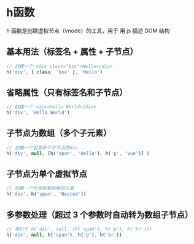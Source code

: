 # h函数
h 函数是创建虚拟节点（vnode）的工具，用于 用 js 描述 DOM 结构

## 基本用法（标签名 + 属性 + 子节点）
```ts
// 创建一个 <div class="box">Hello</div>
h('div', { class: 'box' }, 'Hello')
```

## 省略属性（只有标签名和子节点）
```ts
// 创建一个 <div>Hello World</div>
h('div', 'Hello World')
```

## 子节点为数组（多个子元素）
```ts
// 创建一个包含多个子节点的div
h('div', null, [h('span', 'Hello'), h('p', 'Vue')] )
```

## 子节点为单个虚拟节点
```ts
// 创建一个包含嵌套结构的元素
h('div', h('span', 'Nested'))
```

## 多参数处理（超过 3 个参数时自动转为数组子节点）
```ts
// 等价于 h('div', null, [h('span'), h('p'), h('br')])
h('div', null, h('span'), h('p'), h('br'))
```